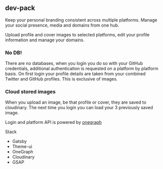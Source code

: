## dev-pack

Keep your personal branding consistent across multiple platforms.
Manage your social presence, media and domains from one hub.

Upload profile and cover images to selected platforms, edit your profile information and manage your domains.

### No DB!

There are no databases, when you login you do so with your GitHub credentials, additional authentication is requested on a platform by platform basis. On first login your profile details are taken from your combined Twitter and GitHub profiles. This is exclusive of images.

### Cloud stored images

When you upload an image, be that profile or cover, they are saved to cloudinary. The next time you login you can load your 3 previously saved image.

Login and platform API is powered by [onegraph](https://www.onegraph.com/)

Stack
 - Gatsby
 - Theme-ui
 - OneGraph
 - Cloudinary
 - GSAP